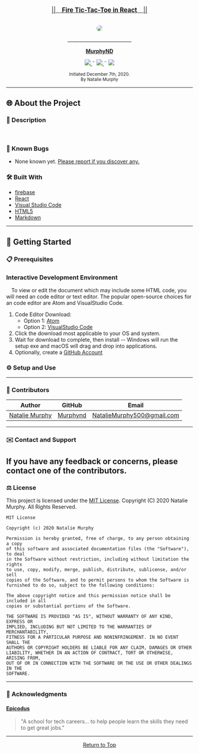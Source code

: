 <br>
<p align="center">
  <u><big>||&emsp;<b><u>Fire Tic-Tac-Toe in React</u></b>&emsp;||</big></u>
</p>
<p align="center">
    <!-- Project Avatar/Logo -->
    <br>
    <a href="https://github.com/Murphynd">
        <img style="border-radius: 100%" src="https://upload.wikimedia.org/wikipedia/commons/thumb/3/32/Tic_tac_toe.svg/1200px-Tic_tac_toe.svg.png">
    </a>
    <p align="center">
      ___________________________
    </p>
    <!-- GitHub Link -->
    <p align="center">
        <a href="https://github.com/murphynd">
            <strong>MurphyND</strong>
        </a>
    </p>
    <!-- Project Shields -->
    <p align="center">
        <a href="https://github.com/murphynd/firestore-project/issues">
            <img src="https://img.shields.io/github/issues/LondresRi/README-Assistance?style=plastic">
        </a>
        ¨
        <a href="https://opensource.org/licenses/MIT">
            <img src="https://img.shields.io/github/license/LondresRi/README-Assistance?color=orange&style=plastic">
        </a>
        ¨
        <a href="https://linkedin.com/in/nataliedoraismurphy">
            <img src="https://img.shields.io/badge/-LinkedIn-black.svg?style=plastic&logo=linkedin&colorB=2867B2">
        </a>
    </p>    
</p>

<p align="center">
  <small>Initiated December 7th, 2020.</small>
  <br>
  <small>By Natalie Murphy</small>
</p>

---

## 🌐 About the Project

### 📖 Description

&emsp;
<img src="">

### 🦠 Known Bugs

- None known yet. <a href="https://github.com/murphynd/firestore-project/issues">Please report if you discover any.</a>

### 🛠 Built With

- [firebase](https://console.firebase.google.com/)
- [React](https://reactjs.org/)
- [Visual Studio Code](https://code.visualstudio.com/)
- [HTML5](https://html.com/html5/)
- [Markdown](https://daringfireball.net/projects/markdown/)

---

## 🏁 Getting Started

### 📋 Prerequisites

### Interactive Development Environment

&emsp;To view or edit the document which may include some HTML code, you will need an code editor or text editor. The popular open-source choices for an code editor are Atom and VisualStudio Code.

1. Code Editor Download:
   - Option 1: [Atom](https://nodejs.org/en/)
   - Option 2: [VisualStudio Code](https://www.npmjs.com/)
2. Click the download most applicable to your OS and system.
3. Wait for download to complete, then install -- Windows will run the setup exe and macOS will drag and drop into applications.
4. Optionally, create a [GitHub Account](https://github.com)

### ⚙️ Setup and Use

---

### 🤝 Contributors

| Author                                             |                 GitHub                  |                              Email                              |
| -------------------------------------------------- | :-------------------------------------: | :-------------------------------------------------------------: |
| [Natalie Murphy](https://linkedin.com/in/murphynd) | [Murphynd](https://github.com/Murphynd) | [NatalieMurphy500@gmail.com](mailto:nataliemurphy500@gmail.com) |

---

### ✉️ Contact and Support

## If you have any feedback or concerns, please contact one of the contributors.

### ⚖️ License

This project is licensed under the [MIT License](https://opensource.org/licenses/MIT). Copyright (C) 2020 Natalie Murphy. All Rights Reserved.

```
MIT License

Copyright (c) 2020 Natalie Murphy

Permission is hereby granted, free of charge, to any person obtaining a copy
of this software and associated documentation files (the "Software"), to deal
in the Software without restriction, including without limitation the rights
to use, copy, modify, merge, publish, distribute, sublicense, and/or sell
copies of the Software, and to permit persons to whom the Software is
furnished to do so, subject to the following conditions:

The above copyright notice and this permission notice shall be included in all
copies or substantial portions of the Software.

THE SOFTWARE IS PROVIDED "AS IS", WITHOUT WARRANTY OF ANY KIND, EXPRESS OR
IMPLIED, INCLUDING BUT NOT LIMITED TO THE WARRANTIES OF MERCHANTABILITY,
FITNESS FOR A PARTICULAR PURPOSE AND NONINFRINGEMENT. IN NO EVENT SHALL THE
AUTHORS OR COPYRIGHT HOLDERS BE LIABLE FOR ANY CLAIM, DAMAGES OR OTHER
LIABILITY, WHETHER IN AN ACTION OF CONTRACT, TORT OR OTHERWISE, ARISING FROM,
OUT OF OR IN CONNECTION WITH THE SOFTWARE OR THE USE OR OTHER DEALINGS IN THE
SOFTWARE.
```

---

### 🌟 Acknowledgments

#### [Epicodus](https://www.epicodus.com/)

> "A school for tech careers... to help people learn the skills they need to get great jobs."

---

<center><a href="#">Return to Top</a></center>
